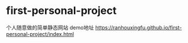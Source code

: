 # first-personal-project
个人随意做的简单静态网站
demo地址 https://ranhouxingfu.github.io/first-personal-project/index.html
